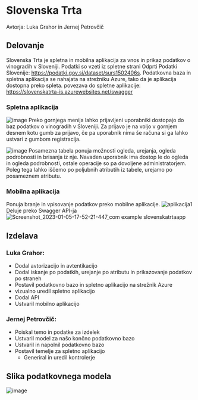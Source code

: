 # Slovenska Trta
Avtorja: Luka Grahor in Jernej Petrovčič
## Delovanje
Slovenska Trta je spletna in mobilna aplikacija za vnos in prikaz podatkov o vinogradih v Sloveniji.
Podatki so vzeti iz spletne strani Odprti Podatki Slovenije: https://podatki.gov.si/dataset/surs1502406s.
Podatkovna baza in spletna aplikacija se nahajata na strežniku Azure, tako da je aplikacija dostopna preko spleta.
povezava do spletne aplikacije: https://slovenskatrta-is.azurewebsites.net/swagger
### Spletna aplikacija
![image](https://user-images.githubusercontent.com/41000453/210832883-c4a640ed-9bc9-453f-b0c7-9c02d45a9e66.png)
Preko gornjega menija lahko prijavljeni uporabniki dostopajo do baz podatkov o vinogradih v Sloveniji.
Za prijavo je na voljo v gornjem desnem kotu gumb za prijavo, če pa uporabnik nima še računa si ga lahko ustvari z gumbom registracija.

![image](https://user-images.githubusercontent.com/41000453/210833933-118543d2-20b4-4037-8862-aecf76e0516c.png)
Posamezna tabela ponuja možnosti ogleda, urejanja, ogleda podrobnosti in brisanja iz nje. Navaden uporabnik ima dostop
le do ogleda in ogleda podrobnosti, ostale operacije so pa dovoljene administratorjem.
Poleg tega lahko iščemo po poljubnih atributih iz tabele, urejamo po posameznem atributu.

### Mobilna aplikacija
Ponuja branje in vpisovanje podatkov preko mobilne aplikacije.
![aplikacija1](https://user-images.githubusercontent.com/41000453/210870995-26638ac9-9df4-45f7-9dc8-856642cf5a30.PNG)
Deluje preko Swagger API-ja
![Screenshot_2023-01-05-17-52-21-447_com example slovenskatrtaapp](https://user-images.githubusercontent.com/41000453/210836332-a5430f93-e31b-479f-994e-5ad6ac5ee37e.jpg)

## Izdelava
### Luka Grahor:
- Dodal avtorizacijo in avtentikacijo
- Dodal iskanje po podatkih, urejanje po atributu in prikazovanje podatkov po straneh
- Postavil podatkovno bazo in spletno aplikacijo na strežnik Azure
- vizualno uredil spletno aplikacijo
- Dodal API
- Ustvaril mobilno aplikacijo

### Jernej Petrovčič:
- Poiskal temo in podatke za izdelek
- Ustvaril model za našo končno podatkovno bazo
- Ustvaril in napolnil podatkovno bazo
- Postavil temelje za spletno aplikacijo
  - Generiral in uredil kontrolerje

## Slika podatkovnega modela
![image](https://user-images.githubusercontent.com/41000453/210870507-d7242e02-a6f2-4dbc-9bd2-a2e606665045.png)
